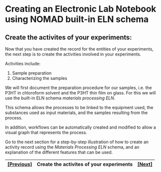 # Creating an Electronic Lab Notebook using NOMAD built-in ELN schema

## **Create the activites of your experiments:**

Now that you have created the record for the entities of your experiments, the next step is to create the activities involved in your experiments.

Activities include:
1. Sample preparation
2. Characterizing the samples

We will first document the preparation procedure for our samples, i.e. the P3HT in chloroform solvent and the P3HT thin film on glass. 
For this we will use the built-in ELN schema *materials processing ELN*. 

This schema allows the processes to be linked to the equipment used, the substances used as input materials, and the samples resulting from the process. 

In addition, workflows can be automatically created and modified to allow a visual graph that represents the process. 

Go to the next section for a step-by-step illustration of how to create an activity record using the *Materials Processing ELN* schema, and an explanation of the different features that can be used. 

| [[Previous]](5B_3_Instrument_entities.md) |   Create the activites of your experiments| [[Next]](5C_1_Materials_processing_activity.md)
|------------|-----------|-------|